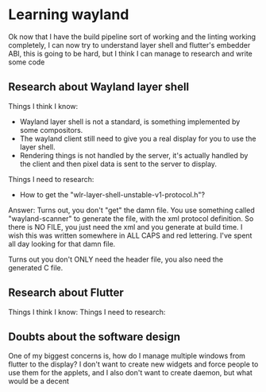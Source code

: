 
# Learning wayland

Ok now that I have the build pipeline sort of working and the linting working completely, I can now try to understand layer shell and flutter's embedder ABI, this is going to be hard, but I think I can manage to research and write some code


## Research about Wayland layer shell

Things I think I know: 

- Wayland layer shell is not a standard, is something implemented by some compositors.
- The wayland client still need to give you a real display for you to use the layer shell.
- Rendering things is not handled by the server, it's actually handled by the client and then pixel data is sent to the server to display.


Things I need to research:


- How to get the "wlr-layer-shell-unstable-v1-protocol.h"?

Answer: Turns out, you don't "get" the damn file. You use something called "wayland-scanner" to generate the file, with the xml protocol definition. So there is NO FILE, you just need the xml and you generate at build time. I wish this was written somewhere in ALL CAPS and red lettering. I've spent all day looking for that damn file.

Turns out you don't ONLY need the header file, you also need the generated C file.



## Research about Flutter

Things I think I know:
Things I need to research:

## Doubts about the software design

One of my biggest concerns is, how do I manage multiple windows from flutter to the display? I don't want to create new widgets and force people to use them for the applets, and I also don't want to create daemon, but what would be a decent
